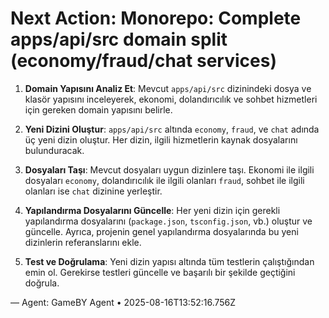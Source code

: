 # Next Action: Monorepo: Complete apps/api/src domain split (economy/fraud/chat services)

1. **Domain Yapısını Analiz Et**: Mevcut `apps/api/src` dizinindeki dosya ve klasör yapısını inceleyerek, ekonomi, dolandırıcılık ve sohbet hizmetleri için gereken domain yapısını belirle.

2. **Yeni Dizini Oluştur**: `apps/api/src` altında `economy`, `fraud`, ve `chat` adında üç yeni dizin oluştur. Her dizin, ilgili hizmetlerin kaynak dosyalarını bulunduracak.

3. **Dosyaları Taşı**: Mevcut dosyaları uygun dizinlere taşı. Ekonomi ile ilgili dosyaları `economy`, dolandırıcılık ile ilgili olanları `fraud`, sohbet ile ilgili olanları ise `chat` dizinine yerleştir.

4. **Yapılandırma Dosyalarını Güncelle**: Her yeni dizin için gerekli yapılandırma dosyalarını (`package.json`, `tsconfig.json`, vb.) oluştur ve güncelle. Ayrıca, projenin genel yapılandırma dosyalarında bu yeni dizinlerin referanslarını ekle.

5. **Test ve Doğrulama**: Yeni dizin yapısı altında tüm testlerin çalıştığından emin ol. Gerekirse testleri güncelle ve başarılı bir şekilde geçtiğini doğrula.

— Agent: GameBY Agent • 2025-08-16T13:52:16.756Z
